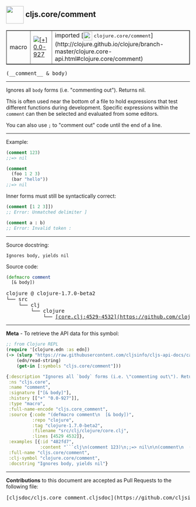 ## <img width="48px" valign="middle" src="http://i.imgur.com/Hi20huC.png"> cljs.core/comment

 <table border="1">
<tr>

<td>macro</td>
<td><a href="https://github.com/cljsinfo/cljs-api-docs/tree/0.0-927"><img valign="middle" alt="[+] 0.0-927" src="https://img.shields.io/badge/+-0.0--927-lightgrey.svg"></a> </td>
<td>
imported [<img height="24px" valign="middle" src="http://i.imgur.com/1GjPKvB.png"> <samp>clojure.core/comment</samp>](http://clojure.github.io/clojure/branch-master/clojure.core-api.html#clojure.core/comment)
</td>
</tr>
</table>

 <samp>
(__comment__ & body)<br>
</samp>

---

Ignores all `body` forms (i.e. "commenting out"). Returns nil.

This is often used near the bottom of a file to hold expressions that test
different functions during development.  Specific expressions within the
`comment` can then be selected and evaluated from some editors.

You can also use `;` to "comment out" code until the end of a line.

---

Example:

```clj
(comment 123)
;;=> nil

(comment
  (foo 1 2 3)
  (bar "hello"))
;;=> nil
```

Inner forms must still be syntactically correct:

```clj
(comment [1 2 3]])
;; Error: Unmatched delimiter ]

(comment a : b)
;; Error: Invalid token :
```

---


Source docstring:

```
Ignores body, yields nil
```

Source code:

```clj
(defmacro comment
  [& body])
```

 <pre>
clojure @ clojure-1.7.0-beta2
└── src
    └── clj
        └── clojure
            └── <ins>[core.clj:4529-4532](https://github.com/clojure/clojure/blob/clojure-1.7.0-beta2/src/clj/clojure/core.clj#L4529-L4532)</ins>
</pre>


---

__Meta__ - To retrieve the API data for this symbol:

```clj
;; from Clojure REPL
(require '[clojure.edn :as edn])
(-> (slurp "https://raw.githubusercontent.com/cljsinfo/cljs-api-docs/catalog/cljs-api.edn")
    (edn/read-string)
    (get-in [:symbols "cljs.core/comment"]))
```

```clj
{:description "Ignores all `body` forms (i.e. \"commenting out\"). Returns nil.\n\nThis is often used near the bottom of a file to hold expressions that test\ndifferent functions during development.  Specific expressions within the\n`comment` can then be selected and evaluated from some editors.\n\nYou can also use `;` to \"comment out\" code until the end of a line.",
 :ns "cljs.core",
 :name "comment",
 :signature ["[& body]"],
 :history [["+" "0.0-927"]],
 :type "macro",
 :full-name-encode "cljs.core_comment",
 :source {:code "(defmacro comment\n  [& body])",
          :repo "clojure",
          :tag "clojure-1.7.0-beta2",
          :filename "src/clj/clojure/core.clj",
          :lines [4529 4532]},
 :examples [{:id "482fd7",
             :content "```clj\n(comment 123)\n;;=> nil\n\n(comment\n  (foo 1 2 3)\n  (bar \"hello\"))\n;;=> nil\n```\n\nInner forms must still be syntactically correct:\n\n```clj\n(comment [1 2 3]])\n;; Error: Unmatched delimiter ]\n\n(comment a : b)\n;; Error: Invalid token :\n```"}],
 :full-name "cljs.core/comment",
 :clj-symbol "clojure.core/comment",
 :docstring "Ignores body, yields nil"}

```

---

__Contributions__ to this document are accepted as Pull Requests to the following file:

 <pre>
[cljsdoc/cljs.core_comment.cljsdoc](https://github.com/cljsinfo/cljs-api-docs/blob/master/cljsdoc/cljs.core_comment.cljsdoc)
</pre>

